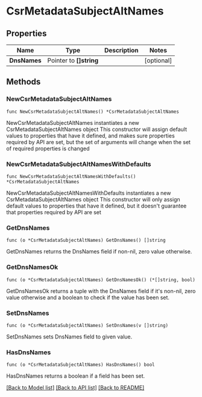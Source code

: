 # CsrMetadataSubjectAltNames

## Properties

Name | Type | Description | Notes
------------ | ------------- | ------------- | -------------
**DnsNames** | Pointer to **[]string** |  | [optional] 

## Methods

### NewCsrMetadataSubjectAltNames

`func NewCsrMetadataSubjectAltNames() *CsrMetadataSubjectAltNames`

NewCsrMetadataSubjectAltNames instantiates a new CsrMetadataSubjectAltNames object
This constructor will assign default values to properties that have it defined,
and makes sure properties required by API are set, but the set of arguments
will change when the set of required properties is changed

### NewCsrMetadataSubjectAltNamesWithDefaults

`func NewCsrMetadataSubjectAltNamesWithDefaults() *CsrMetadataSubjectAltNames`

NewCsrMetadataSubjectAltNamesWithDefaults instantiates a new CsrMetadataSubjectAltNames object
This constructor will only assign default values to properties that have it defined,
but it doesn't guarantee that properties required by API are set

### GetDnsNames

`func (o *CsrMetadataSubjectAltNames) GetDnsNames() []string`

GetDnsNames returns the DnsNames field if non-nil, zero value otherwise.

### GetDnsNamesOk

`func (o *CsrMetadataSubjectAltNames) GetDnsNamesOk() (*[]string, bool)`

GetDnsNamesOk returns a tuple with the DnsNames field if it's non-nil, zero value otherwise
and a boolean to check if the value has been set.

### SetDnsNames

`func (o *CsrMetadataSubjectAltNames) SetDnsNames(v []string)`

SetDnsNames sets DnsNames field to given value.

### HasDnsNames

`func (o *CsrMetadataSubjectAltNames) HasDnsNames() bool`

HasDnsNames returns a boolean if a field has been set.


[[Back to Model list]](../README.md#documentation-for-models) [[Back to API list]](../README.md#documentation-for-api-endpoints) [[Back to README]](../README.md)


